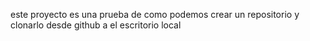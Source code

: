 este proyecto es una prueba de como podemos crear un repositorio y clonarlo
desde github a el escritorio local
